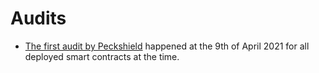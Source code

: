 # Audits

- [The first audit by Peckshield](https://github.com/peckshield/publications/blob/master/audit_reports/PeckShield-Audit-Report-OlympusDAO-v1.0.pdf)
  happened at the 9th of April 2021 for all deployed smart contracts at the time.
